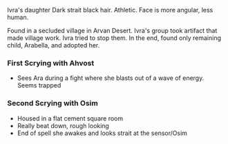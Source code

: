 Ivra's daughter
Dark strait black hair.
Athletic.
Face is more angular, less human.

Found in a secluded village in Arvan Desert.
Ivra's group took artifact that made village work. 
Ivra tried to stop them. In the end, found only remaining child, Arabella, and adopted her.

### First Scrying with Ahvost
- Sees Ara during a fight where she blasts out of a wave of energy. Seems trapped
### Second Scrying with Osim
- Housed in a flat cement square room
- Really beat down, rough looking
- End of spell she awakes and looks strait at the sensor/Osim